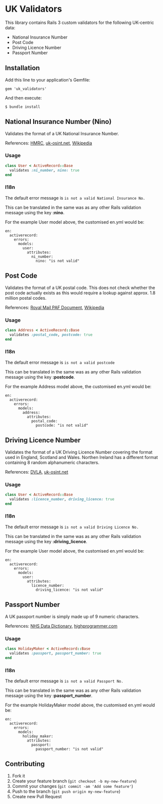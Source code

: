 # UK Validators

This library contains Rails 3 custom validators for the following UK-centric data:

 * National Insurance Number
 * Post Code
 * Driving Licence Number
 * Passport Number


## Installation

Add this line to your application's Gemfile:

    gem 'uk_validators'

And then execute:

    $ bundle install


## National Insurance Number (Nino)
Validates the format of a UK National Insurance Number.

References: [HMRC](http://www.hmrc.gov.uk/manuals/nimmanual/nim39110.htm), [uk-osint.net](http://www.uk-osint.net/usefulbits.html#Understanding%20UK%20National%20Insurance%20Numbers), [Wikipedia](http://en.wikipedia.org/wiki/National_Insurance_number)

### Usage

```ruby
class User < ActiveRecord::Base
  validates :ni_number, nino: true
end
```

### I18n

The default error message is `is not a valid National Insurance No.`

This can be translated in the same was as any other Rails validation message using the key **:nino**.

For the example User model above, the customised en.yml would be:

    en:
      activerecord:
        errors:
          models:
            user:
              attributes:
                ni_number:
                  nino: "is not valid"



## Post Code

Validates the format of a UK postal code. This does not check whether the post code actually exists as this would require a lookup against approx. 1.8 million postal codes.

References: [Royal Mail PAF Document](http://www.poweredbypaf.com/wp-content/themes/amu/paf_downloads/programmers_guide.pdf), [Wikipedia](http://en.wikipedia.org/wiki/Postcodes_in_the_United_Kingdom)

### Usage

```ruby
class Address < ActiveRecord::Base
  validates :postal_code, postcode: true
end
```

### I18n

The default error message is `is not a valid postcode`

This can be translated in the same was as any other Rails validation message using the key **:postcode**.

For the example Address model above, the customised en.yml would be:

    en:
      activerecord:
        errors:
          models:
            address:
              attributes:
                postal_code:
                  postcode: "is not valid"


## Driving Licence Number
Validates the format of a UK Driving Licence Number covering the format used in England, Scotland and Wales. Northen Ireland has a different format containing 8 random alphanumeric characters.

References: [DVLA](http://www.direct.gov.uk/prod_consum_dg/groups/dg_digitalassets/@dg/@en/@motor/documents/digitalasset/dg_068626.pdf), [uk-osint.net](http://www.uk-osint.net/usefulbits.html#How%20To%20Check%20UK%20Driving%20Licences)

### Usage

```ruby
class User < ActiveRecord::Base
  validates :licence_number, driving_licence: true
end
```

### I18n

The default error message is `is not a valid Driving Licence No.`

This can be translated in the same was as any other Rails validation message using the key **:driving_licence**.

For the example User model above, the customised en.yml would be:

    en:
      activerecord:
        errors:
          models:
            user:
              attributes:
                licence_number:
                  driving_licence: "is not valid"


## Passport Number
A UK passport number is simply made up of 9 numeric characters.

References: [NHS Data Dictionary](http://www.datadictionary.nhs.uk/version2/data_dictionary/data_field_notes/p/passport_number__o_new_c__de.asp?shownav=1), [highprogrammer.com](http://www.highprogrammer.com/alan/numbers/mrp.html)

### Usage

```ruby
class HolidayMaker < ActiveRecord::Base
  validates :passport, passport_number: true
end
```

### I18n

The default error message is `is not a valid Passport No.`

This can be translated in the same was as any other Rails validation message using the key **:passport_number**.

For the example HolidayMaker model above, the customised en.yml would be:

    en:
      activerecord:
        errors:
          models:
            holiday_maker:
              attributes:
                passport:
                  passport_number: "is not valid"



## Contributing

1. Fork it
2. Create your feature branch (`git checkout -b my-new-feature`)
3. Commit your changes (`git commit -am 'Add some feature'`)
4. Push to the branch (`git push origin my-new-feature`)
5. Create new Pull Request
